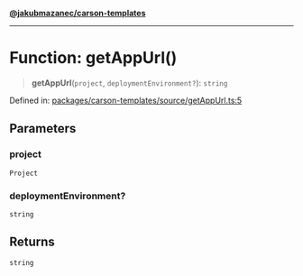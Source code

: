 [**@jakubmazanec/carson-templates**](../README.md)

---

# Function: getAppUrl()

> **getAppUrl**(`project`, `deploymentEnvironment?`): `string`

Defined in:
[packages/carson-templates/source/getAppUrl.ts:5](https://github.com/jakubmazanec/tools/blob/026d472564678641afd0039e9c07d936f221ca46/packages/carson-templates/source/getAppUrl.ts#L5)

## Parameters

### project

`Project`

### deploymentEnvironment?

`string`

## Returns

`string`
